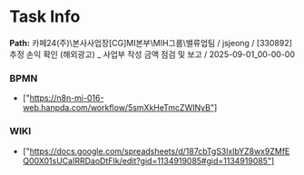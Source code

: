 # Task Info

**Path:** 카페24(주)\본사사업장\[CG]MI본부\MIH그룹\밸류업팀 / jsjeong / [330892] 추정 손익 확인 (해외광고) _ 사업부 작성 금액 점검 및 보고 / 2025-09-01_00-00-00

### BPMN
- ["https://n8n-mi-016-web.hanpda.com/workflow/5smXkHeTmcZWINyB"]

### WIKI
- ["https://docs.google.com/spreadsheets/d/187cbTgS3lxIbYZ8wx9ZMfEQ00X01sUCaIRRDaoDtFIk/edit?gid=1134919085#gid=1134919085"]

